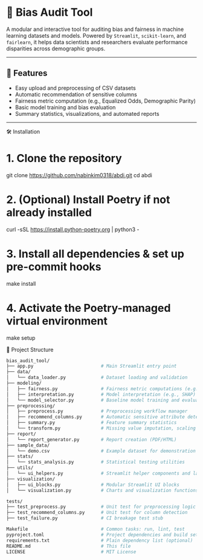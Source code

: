 # 🧮 Bias Audit Tool

A modular and interactive tool for auditing bias and fairness in machine learning datasets and models. Powered by `Streamlit`, `scikit-learn`, and `fairlearn`, it helps data scientists and researchers evaluate performance disparities across demographic groups.

---

## 🚀 Features

- Easy upload and preprocessing of CSV datasets
- Automatic recommendation of sensitive columns
- Fairness metric computation (e.g., Equalized Odds, Demographic Parity)
- Basic model training and bias evaluation
- Summary statistics, visualizations, and automated reports

---

🛠️ Installation
# 1. Clone the repository
git clone https://github.com/nabinkim0318/abdi.git
cd abdi

# 2. (Optional) Install Poetry if not already installed
curl -sSL https://install.python-poetry.org | python3 -

# 3. Install all dependencies & set up pre-commit hooks
make install

# 4. Activate the Poetry-managed virtual environment
make setup

📁 Project Structure
```bash
bias_audit_tool/
├── app.py                         # Main Streamlit entry point
├── data/
│   └── data_loader.py             # Dataset loading and validation
├── modeling/
│   ├── fairness.py                # Fairness metric computations (e.g., EO, DP)
│   ├── interpretation.py          # Model interpretation (e.g., SHAP)
│   └── model_selector.py          # Baseline model training and evaluation
├── preprocessing/
│   ├── preprocess.py              # Preprocessing workflow manager
│   ├── recommend_columns.py       # Automatic sensitive attribute detection
│   ├── summary.py                 # Feature summary statistics
│   └── transform.py               # Missing value imputation, scaling
├── report/
│   └── report_generator.py        # Report creation (PDF/HTML)
├── sample_data/
│   └── demo.csv                   # Example dataset for demonstration
├── stats/
│   └── stats_analysis.py          # Statistical testing utilities
├── utils/
│   └── ui_helpers.py              # Streamlit helper components and layout logic
├── visualization/
│   ├── ui_blocks.py               # Modular Streamlit UI blocks
│   └── visualization.py           # Charts and visualization functions

tests/
├── test_preprocess.py             # Unit test for preprocessing logic
├── test_recommend_columns.py      # Unit test for column detection
├── test_failure.py                # CI breakage test stub

Makefile                           # Common tasks: run, lint, test
pyproject.toml                     # Project dependencies and build settings
requirements.txt                   # Plain dependency list (optional)
README.md                          # This file
LICENSE                            # MIT License
